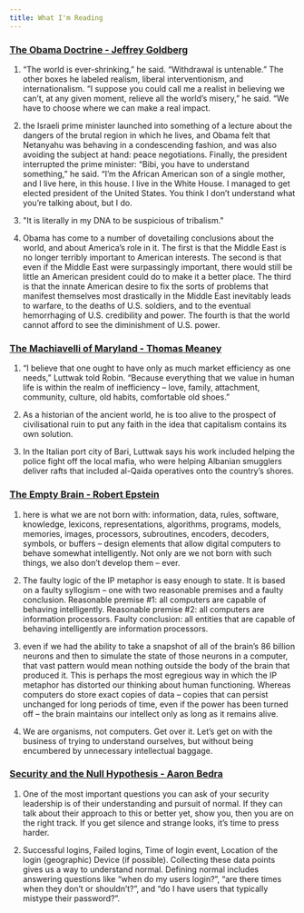 ```yaml
---
title: What I'm Reading
---
```


### [The Obama Doctrine - Jeffrey Goldberg](http://www.theatlantic.com/magazine/archive/2016/04/the-obama-doctrine/471525/)

1. “The world is ever-shrinking,” he said. “Withdrawal is untenable.” The other
   boxes he labeled realism, liberal interventionism, and internationalism. “I
suppose you could call me a realist in believing we can’t, at any given moment,
relieve all the world’s misery,” he said. “We have to choose where we can make
a real impact.

2. the Israeli prime minister launched into something of a lecture about the
dangers of the brutal region in which he lives, and Obama felt that
Netanyahu was behaving in a condescending fashion, and was also avoiding the
subject at hand: peace negotiations. Finally, the president interrupted the
prime minister: “Bibi, you have to understand something,” he said. “I’m the
African American son of a single mother, and I live here, in this house. I live
in the White House. I managed to get elected president of the United States.
You think I don’t understand what you’re talking about, but I do.

3. "It is literally in my DNA to be suspicious of tribalism."

4. Obama has come to a number of dovetailing conclusions about the world, and
about America’s role in it. The first is that the Middle East is no longer
terribly important to American interests. The second is that even if the
Middle East were surpassingly important, there would still be little an
American president could do to make it a better place. The third is that the
innate American desire to fix the sorts of problems that manifest themselves
most drastically in the Middle East inevitably leads to warfare, to the deaths
of U.S. soldiers, and to the eventual hemorrhaging of U.S. credibility and
power. The fourth is that the world cannot afford to see the diminishment of
U.S. power.

### [The Machiavelli of Maryland - Thomas Meaney](https://www.theguardian.com/world/2015/dec/09/edward-luttwak-machiavelli-of-maryland)

1. “I believe that one ought to have only as much market efficiency as one
needs,” Luttwak told Robin. “Because everything that we value in human life is
within the realm of inefficiency – love, family, attachment, community,
culture, old habits, comfortable old shoes.”

2. As a historian of the ancient world, he is too alive to the prospect of
civilisational ruin to put any faith in the idea that capitalism contains its
own solution.

3. In the Italian port city of Bari, Luttwak says his work included helping the
police fight off the local mafia, who were helping Albanian smugglers deliver
rafts that included al-Qaida operatives onto the country’s shores.

### [The Empty Brain - Robert Epstein](https://aeon.co/essays/your-brain-does-not-process-information-and-it-is-not-a-computer)

1. here is what we are not born with: information, data, rules, software,
   knowledge, lexicons, representations, algorithms, programs, models,
memories, images, processors, subroutines, encoders, decoders, symbols, or
buffers – design elements that allow digital computers to behave somewhat
intelligently. Not only are we not born with such things, we also don’t develop
them – ever.

2. The faulty logic of the IP metaphor is easy enough to state. It is based on
   a faulty syllogism – one with two reasonable premises and a faulty
conclusion. Reasonable premise #1: all computers are capable of behaving
intelligently. Reasonable premise #2: all computers are information processors.
Faulty conclusion: all entities that are capable of behaving intelligently are
information processors.

3. even if we had the ability to take a snapshot of all of the brain’s 86
   billion neurons and then to simulate the state of those neurons in a
computer, that vast pattern would mean nothing outside the body of the brain
that produced it. This is perhaps the most egregious way in which the IP
metaphor has distorted our thinking about human functioning. Whereas computers
do store exact copies of data – copies that can persist unchanged for long
periods of time, even if the power has been turned off – the brain maintains
our intellect only as long as it remains alive.

4. We are organisms, not computers. Get over it. Let’s get on with the business
   of trying to understand ourselves, but without being encumbered by
unnecessary intellectual baggage.

### [Security and the Null Hypothesis - Aaron Bedra](https://eligible.com/blog/null-hypothesis-security/)

1. One of the most important questions you can ask of your security leadership
   is of their understanding and pursuit of normal. If they can talk about
their approach to this or better yet, show you, then you are on the right
track. If you get silence and strange looks, it’s time to press harder.

2. Successful logins, Failed logins, Time of login event, Location of the login
   (geographic) Device (if possible). Collecting these data points gives us a
way to understand normal. Defining normal includes answering questions like
“when do my users login?”, “are there times when they don’t or shouldn’t?”, and
“do I have users that typically mistype their password?”.
